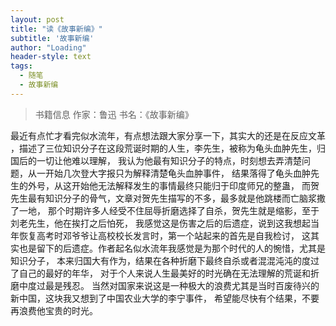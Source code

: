 ```yaml
---
layout: post
title: "读《故事新编》"
subtitle: '故事新编'
author: "Loading"
header-style: text
tags:
  - 随笔
  - 故事新编
---
```


> 书籍信息  作家：鲁迅  书名：《故事新编》


最近有点忙才看完似水流年，有点想法跟大家分享一下，其实大的还是在反应文革 
，描述了三位知识分子在这段荒诞时期的人生，李先生，被称为龟头血肿先生，归国后的一切让他难以理解，
我认为他最有知识分子的特点，时刻想去弄清楚问题，从一开始几次登大字报只为解释清楚龟头血肿事件，
结果落得了龟头血肿先生的外号，从这开始他无法解释发生的事情最终只能归于印度师兄的整蛊，
而贺先生最有知识分子的骨气，文章对贺先生描写的不多，最多就是他跳楼而亡脑浆撒了一地，
那个时期许多人经受不住屈辱折磨选择了自杀，贺先生就是缩影，至于刘老先生，他在挨打之后怕死，
我感觉这是伤害之后的后遗症，说到这我想起当年恢复高考时邓爷爷让高校校长发言时，第一个站起来的首先是自我检讨，
这其实也是留下的后遗症。作者起名似水流年我感觉是为那个时代的人的惋惜，尤其是知识分子，
本来归国大有作为，结果在各种折磨下最终自杀或者混混沌沌的度过了自己的最好的年华，
对于个人来说人生最美好的时光确在无法理解的荒诞和折磨中度过最是残忍。
当然对国家来说这是一种极大的浪费尤其是当时百废待兴的新中国，这块我又想到了中国农业大学的李宁事件，
希望能尽快有个结果，不要再浪费他宝贵的时光。
 
